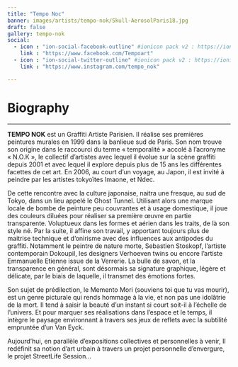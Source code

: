 ```yaml
---
title: "Tempo Noc"
banner: images/artists/tempo-nok/Skull-AerosolParis18.jpg
draft: false
gallery: tempo-nok
social:
  - icon : "ion-social-facebook-outline" #ionicon pack v2 : https://ionicons.com/v2/
    link : "https://www.facebook.com/Tempoart"
  - icon : "ion-social-twitter-outline" #ionicon pack v2 : https://ionicons.com/v2/
    link : "https://www.instagram.com/tempo_nok"

---
```


# Biography
---

**TEMPO NOK** est un Graffiti Artiste Parisien. Il réalise ses premières peintures murales en 1999
dans la banlieue sud de Paris.
Son nom trouve son origine dans le raccourci du terme « temporalité » accolé à l’acronyme «
N.O.K », le collectif d’artistes avec lequel il évolue sur la scène graffiti depuis 2001 et avec lequel
il explore depuis plus de 15 ans les différentes facettes de cet art.
En 2006, au court d’un voyage, au Japon, il est invité à peindre par les artistes tokyoïtes Imaone,
et Ndec.

De cette rencontre avec la culture japonaise, naitra une fresque, au sud de Tokyo, dans un lieu
appelé le Ghost Tunnel. Utilisant alors une marque locale de bombe de peinture peu couvrantes
et à usage domestique, il joue des couleurs diluées pour réaliser sa première œuvre en partie
transparente. Voluptueux dans les formes et aérien dans les traits, de là son style né.
Par la suite, il affine son travail, y apportant toujours plus de maitrise technique et d’onirisme
avec des influences aux antipodes du graffiti. Notamment le peintre de nature morte, Sebastien
Stoskopf, l’artiste contemporain Dokoupil, les designers Verhoeven twins ou encore l’artiste
Emmanuelle Etienne issue de la Verrerie. La bulle de savon, et la transparence en général, sont
désormais sa signature graphique, légère et délicate, par le biais de laquelle, il transmet des
émotions fortes.

Son sujet de prédilection, le Memento Mori (souviens toi que tu vas mourir), est un genre
picturale qui rends hommage à la vie, et non pas une idolâtrie de la mort. Il tend à saisir la
beauté d’un instant si court soit-il à l’échelle de l’univers. Et pour marquer ses réalisations dans
l’espace et le temps, il intègre le paysage environnant à travers ses jeux de reflets avec la
subtilité empruntée d’un Van Eyck.

Aujourd’hui, en parallèle d’expositions collectives et personnelles à venir, Il redéfinit sa notion
d’art urbain à travers un projet personnelle d’envergure, le projet StreetLife Session...
